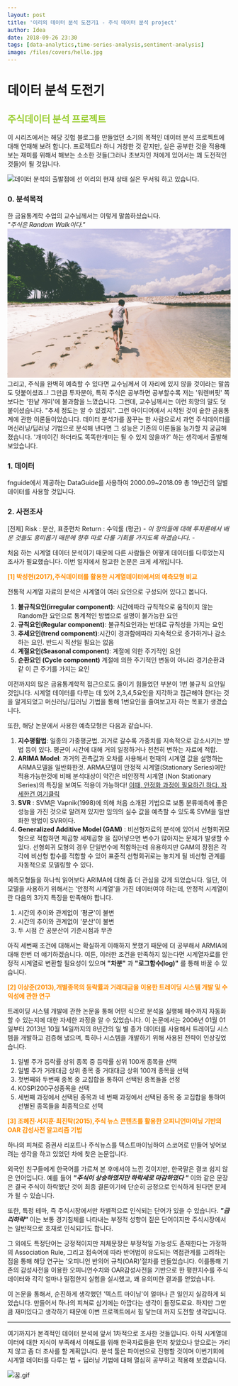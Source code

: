 ```yaml
---
layout: post
title: '이리의 데이터 분석 도전기1 - 주식 데이터 분석 project'
author: Idea
date: 2018-09-26 23:30
tags: [data-analytics,time-series-analysis,sentiment-analysis]
image: /files/covers/hello.jpg
---
```


# 데이터 분석 도전기

## <span style="color:yellowgreen"> 주식데이터 분석 프로젝트 </span>
이 시리즈에서는 해당 깃헙 블로그를 만들었던 소기의 목적인 데이터 분석 프로젝트에 대해 연재해 보려 합니다.
프로젝트라 하니 거창한 것 같지만, 실은 공부한 것을 적용해 보는 재미를 위해서 해보는 소소한 것들(그러나 초보자인 저에게 있어서는 꽤 도전적인 것들)이 될 것입니다.

![데이터 분석의 출발점에 선 이리의 현재 상태 ](https://data.whicdn.com/images/281270538/original.gif)
실은 무서워 하고 있습니다.

### 0. 분석목적
한 금융통계학 수업의 교수님께서는 이렇게 말씀하셨습니다.  
*"주식은 Random Walk이다."*
![이 남자의 다음 발자국을 정확히 알 수 있을까요?](/assets/post_image/running.jpg)
그리고, 주식을 완벽히 예측할 수 있다면 교수님께서 이 자리에 있지 않을 것이라는 말씀도 덧붙이셨죠..! 그만큼 투자분야, 특히 주식은 공부하면 공부할수록 저는 '워렌버핏' 쪽 보다는 '한낱 개미'에 불과함을 느꼈습니다.
그런데, 교수님께서는 이런 희망의 말도 덧 붙이셨습니다. "추세 정도는 알 수 있겠지". 그런 아이디어에서 시작된 것이 숱한 금융통계에 관한 이론들이었습니다. 데이터 분석가를 꿈꾸는 한 사람으로서 과연 주식데이터를 머신러닝/딥러닝 기법으로 분석해 낸다면 그 성능은 기존의 이론들을 능가할 지 궁금해 졌습니다. '개미이긴 하더라도 똑똑한개미는 될 수 있지 않을까?' 하는 생각에서 출발해 보았습니다.

### 1. 데이터
fnguide에서 제공하는 DataGuide를 사용하여 2000.09~2018.09 총 19년간의 일별데이터를 사용할 것입니다.

### 2. 사전조사
[전제]
Risk : 분산, 표준편차
Return : 수익률 (평균)
*- 이 정의들에 대해 투자론에서 배운 것들도 흥미롭기 때문에 향후 따로 다룰 기회를 가지도록 하겠습니다. -*

처음 하는 시계열 데이터 분석이기 때문에 다른 사람들은 어떻게 데이터를 다루었는지 조사가 필요했습니다. 이번 일지에서 참고한 논문은 크게 세개입니다.

**<span style="color:darkorange"> [1] 박성현(2017),주식데이터를 활용한 시계열데이터에서의 예측모형 비교 </span>**

전통적 시계열 자료의 분석은 시계열이 여러 요인으로 구성되어 있다고 봅니다.
1. **불규칙요인(irregular component)**: 시간에따라 규칙적으로 움직이지 않는 Random한 요인으로 통계적인 방법으로 설명이 불가능한 요인
1. **규칙요인(Regular component)**: 불규칙요인과는 반대로 규칙성을 가지는 요인
1. **추세요인(trend component)**:시간이 경과함에따라 지속적으로 증가하거나 감소하는 요인. 반드시 직선일 필요는 없음
1. **계절요인(Seasonal component)**: 계절에 의한 주기적인 요인
1. **순환요인 (Cycle component)** 계절에 의한 주기적인 변동이 아니라 경기순환과 같 이 큰 주기를 가지는 요인

이전까지의 많은 금융통계학적 접근으로도 줄이기 힘들었던 부분이 1번 불규칙 요인일것입니다. 시계열 데이터를 다루는 데 있어 2,3,4,5요인을 지각하고 접근해야 한다는 것을 알게되었고 머신러닝/딥러닝 기법을 통해 1번요인을 줄여보고자 하는 목표가 생겼습니다.

또한, 해당 논문에서 사용한 예측모형은 다음과 같습니다.
1. **지수평활법**: 일종의 가중평균법. 과거로 갈수록 가중치를 지속적으로 감소시키는 방법 등이 있다. 평균이 시간에 대해 거의 일정하거나 천천히 변하는 자료에 적합.
1. **ARIMA Model**: 과거의 관측값과 오차를 사용해서 현재의 시계열 값을 설명하는 ARMA모델을 일반화한것. ARMA모델이 안정적 시계열(Stationary Series)에만 적용가능한것에 비해 분석대상이 약간은 비안정적 시계열 (Non Stationary Series)의 특징을 보여도 적용이 가능하다! [이때, 안정화 과정이 필요하긴 하다. 자세한건 여기클릭](http://www.dodomira.com/2016/04/21/arima_in_r/ )
1. **SVR** : SVM은 Vapnik(1998)에 의해 처음 소개된 기법으로 보통 분류예측에 좋은 성능을 가진 것으로 알려져 있지만 임의의 실수 값을 예측할 수 있도록 SVM을 일반화한 방법이 SVR이다.
1. **Generalized Additive Model (GAM)** : 비선형자료의 분석에 있어서 선형회귀모형으로 적합하면 제곱항 세제곱항 을 집어넣으면 변수가 많아지는 문제가 발생할 수 있다. 선형회귀 모형의 경우 단일변수에 적합하는데 유용하지만 GAM의 장점은 각각에 비선형 함수를 적합할 수 있어 표준적 선형회귀로는 놓치게 될 비선형 관계를 자동적으로 모델링할 수 있다.

예측모형들을 하나씩 읽어보다 ARIMA에 대해 좀 더 관심을 갖게 되었습니다. 일단, 이 모델을 사용하기 위해서는 '안정적 시계열'을 가진 데이터여야 하는데, 안정적 시계열이란 다음의 3가지 특징을 만족해야 합니다.
1. 시간의 추이와 관계없이 '평균'이 불변
1. 시간의 추이와 관계없이 '분산'이 불변
1. 두 시점 간 공분산이 기준시점과 무관

아직 세번째 조건에 대해서는 확실하게 이해하지 못했기 때문에 더 공부해서 ARMIA에 대해 한번 더 얘기하겠습니다. 여튼, 이러한 조건을 만족하지 않는다면 시계열자료를 안정적 시계열로 변환할 필요성이 있으며 **"차분"** 과 **"로그함수(log)"** 를 통해 바꿀 수 있습니다.

**<span style="color:darkorange"> [2] 이상준(2013),개별종목의 등락률과 거래대금을 이용한 트레이딩 시스템 개발 및 수익성에 관한 연구 </span>**

트레이딩 시스템 개발에 관한 논문을 통해 어떤 식으로 분석을 실행해 매수까지 자동화 할 수 있는지에 대한 자세한 과정을 알 수 있었습니다. 이 논문에서는 2006년 01월 01일부터 2013년 10월 14일까지의 8년간의 일 별 종가 데이터를 사용해서 트레이딩 시스템을 개발하고 검증해 냈으며, 특히나 시스템을 개발하기 위해 사용된 전략이 인상깊었습니다.
1. 일별 주가 등락률 상위 종목 중 등락률 상위 100개 종목을 선택
1. 일별 주가 거래대금 상위 종목 중 거대대금 상위 100개 종목을 선택
1. 첫번째와 두번째 종목 중 교집합을 통하여 선택된 종목들을 선정
1. KOSPI200구성종목을 선택
1. 세번째 과정에서 선택된 종목과 네 번째 과정에서 선택된 종목 중 교집합을 통하여 선별된 종목들을 최종적으로 선택

**<span style="color:darkorange"> [3] 조혜진·서지훈·최진탁(2015),주식 뉴스 콘텐츠를 활용한 오피니언마이닝 기반의 OAR 감성사전 알고리즘 기법</span>**

하나의 피쳐로 증권사 리포트나 주식뉴스를 텍스트마이닝하여 스코어로 만들어 넣어보려는 생각을 하고 있었던 차에 찾은 논문입니다.

외국인 친구들에게 한국어를 가르쳐 본 후에서야 느낀 것이지만, 한국말은 결코 쉽지 않은 언어입니다. 예를 들어
***"주식이 상승하였지만 하락세로 마감하였다 "***
이와 같은 문장은 결국 주식이 하락했단 것이 최종 결론이기에 단순히 긍정으로 인식하게 된다면 문제가 될 수 있습니다.

또한, 특정 테마, 즉 주식시장에서만 차별적으로 인식되는 단어가 있을 수 있습니다.
***"금리하락"***
이는 보통 경기침체를 나타내는 부정적 성향이 짙은 단어이지만 주식시장에서는 일반적으로 호재로 인식되기도 합니다.

그 외에도 특정단어는 긍정적이지만 저체문장은 부정적일 가능성도 존재한다는 가정하의 Association Rule, 그리고 접속어에 따라 반어법이 유도되는 역접관계를 고려하는 점을 통해 해당 연구는 '오피니언 반의어 규칙(OAR)'절차를 만들었습니다. 이를통해 기존의 감성사전을 이용한 오피니언수치와 OAR감성사전을 기반으로 한 평판지수를 주식데이터와 각각 얼마나 밀접한지 실험을 실시했고, 꽤 유의미한 결과를 얻었습니다.

이 논문을 통해서, 순진하게 생각했던 '텍스트 마이닝'이 얼마나 큰 일인지 실감하게 되었습니다. 만들어서 하나의 피쳐로 삼기에는 아깝다는 생각이 들정도로요. 하지만 그만큼 재미있다고 생각하기 때문에 이번 프로젝트에서 힘 닿는데 까지 도전할 생각입니다.

---

 여기까지가 본격적인 데이터 분석에 앞서 1차적으로 조사한 것들입니다. 아직 시계열데이터에 대한 지식이 부족해서 이해도를 위해 한국자료들을 먼저 찾았으나 앞으로는 가리지 않고 좀 더 조사를 할 계획입니다.
 분석 툴은 파이썬으로 진행할 것이며 이번기회에 시계열 데이터를 다루는 법 + 딥러닝 기법에 대해 열심히 공부하고 적용해 보겠습니다.

![꿈.gif](https://media1.tenor.com/images/a2840757fedd75fa3ad23e9114182c60/tenor.gif?itemid=5453265)
